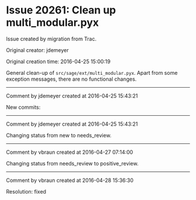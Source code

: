 # Issue 20261: Clean up multi_modular.pyx

Issue created by migration from Trac.

Original creator: jdemeyer

Original creation time: 2016-04-25 15:00:19

General clean-up of `src/sage/ext/multi_modular.pyx`. Apart from some exception messages, there are no functional changes.


---

Comment by jdemeyer created at 2016-04-25 15:43:21

New commits:


---

Comment by jdemeyer created at 2016-04-25 15:43:21

Changing status from new to needs_review.


---

Comment by vbraun created at 2016-04-27 07:14:00

Changing status from needs_review to positive_review.


---

Comment by vbraun created at 2016-04-28 15:36:30

Resolution: fixed
